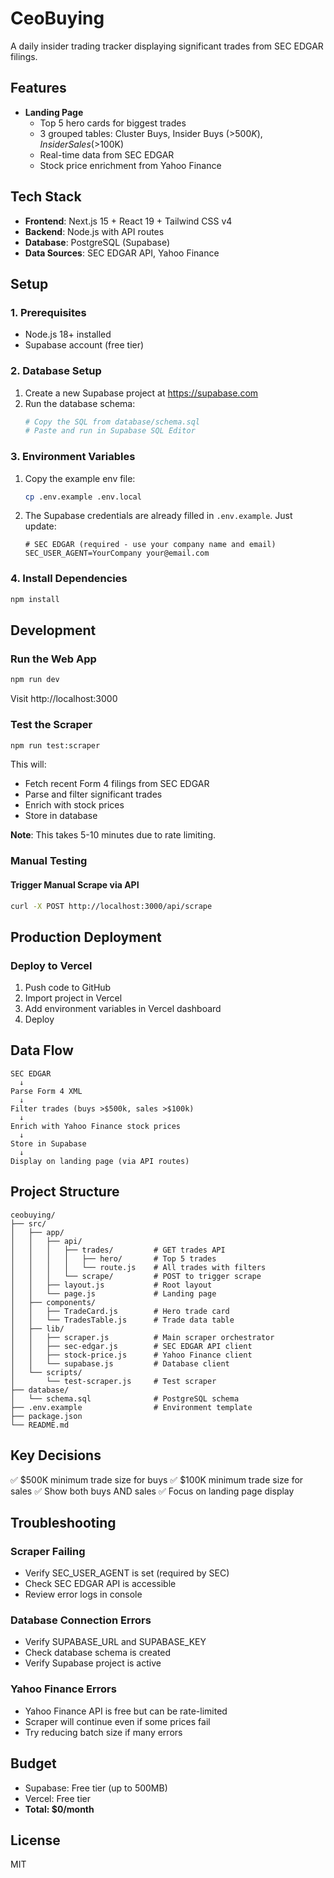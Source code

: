 # CeoBuying

A daily insider trading tracker displaying significant trades from SEC EDGAR filings.

## Features

- **Landing Page**
  - Top 5 hero cards for biggest trades
  - 3 grouped tables: Cluster Buys, Insider Buys (>$500K), Insider Sales (>$100K)
  - Real-time data from SEC EDGAR
  - Stock price enrichment from Yahoo Finance

## Tech Stack

- **Frontend**: Next.js 15 + React 19 + Tailwind CSS v4
- **Backend**: Node.js with API routes
- **Database**: PostgreSQL (Supabase)
- **Data Sources**: SEC EDGAR API, Yahoo Finance

## Setup

### 1. Prerequisites

- Node.js 18+ installed
- Supabase account (free tier)

### 2. Database Setup

1. Create a new Supabase project at https://supabase.com
2. Run the database schema:
   ```bash
   # Copy the SQL from database/schema.sql
   # Paste and run in Supabase SQL Editor
   ```

### 3. Environment Variables

1. Copy the example env file:
   ```bash
   cp .env.example .env.local
   ```

2. The Supabase credentials are already filled in `.env.example`. Just update:
   ```env
   # SEC EDGAR (required - use your company name and email)
   SEC_USER_AGENT=YourCompany your@email.com
   ```

### 4. Install Dependencies

```bash
npm install
```

## Development

### Run the Web App

```bash
npm run dev
```

Visit http://localhost:3000

### Test the Scraper

```bash
npm run test:scraper
```

This will:
- Fetch recent Form 4 filings from SEC EDGAR
- Parse and filter significant trades
- Enrich with stock prices
- Store in database

**Note**: This takes 5-10 minutes due to rate limiting.

### Manual Testing

#### Trigger Manual Scrape via API

```bash
curl -X POST http://localhost:3000/api/scrape
```

## Production Deployment

### Deploy to Vercel

1. Push code to GitHub
2. Import project in Vercel
3. Add environment variables in Vercel dashboard
4. Deploy

## Data Flow

```
SEC EDGAR
  ↓
Parse Form 4 XML
  ↓
Filter trades (buys >$500k, sales >$100k)
  ↓
Enrich with Yahoo Finance stock prices
  ↓
Store in Supabase
  ↓
Display on landing page (via API routes)
```

## Project Structure

```
ceobuying/
├── src/
│   ├── app/
│   │   ├── api/
│   │   │   ├── trades/         # GET trades API
│   │   │   │   ├── hero/       # Top 5 trades
│   │   │   │   └── route.js    # All trades with filters
│   │   │   └── scrape/         # POST to trigger scrape
│   │   ├── layout.js           # Root layout
│   │   └── page.js             # Landing page
│   ├── components/
│   │   ├── TradeCard.js        # Hero trade card
│   │   └── TradesTable.js      # Trade data table
│   ├── lib/
│   │   ├── scraper.js          # Main scraper orchestrator
│   │   ├── sec-edgar.js        # SEC EDGAR API client
│   │   ├── stock-price.js      # Yahoo Finance client
│   │   └── supabase.js         # Database client
│   └── scripts/
│       └── test-scraper.js     # Test scraper
├── database/
│   └── schema.sql              # PostgreSQL schema
├── .env.example                # Environment template
├── package.json
└── README.md
```

## Key Decisions

✅ $500K minimum trade size for buys
✅ $100K minimum trade size for sales
✅ Show both buys AND sales
✅ Focus on landing page display

## Troubleshooting

### Scraper Failing

- Verify SEC_USER_AGENT is set (required by SEC)
- Check SEC EDGAR API is accessible
- Review error logs in console

### Database Connection Errors

- Verify SUPABASE_URL and SUPABASE_KEY
- Check database schema is created
- Verify Supabase project is active

### Yahoo Finance Errors

- Yahoo Finance API is free but can be rate-limited
- Scraper will continue even if some prices fail
- Try reducing batch size if many errors

## Budget

- Supabase: Free tier (up to 500MB)
- Vercel: Free tier
- **Total: $0/month**

## License

MIT
